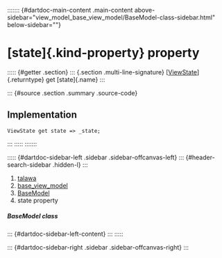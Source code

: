 ::::::: {#dartdoc-main-content .main-content above-sidebar="view_model_base_view_model/BaseModel-class-sidebar.html" below-sidebar=""}
<div>

# [state]{.kind-property} property

</div>

::::: {#getter .section}
::: {.section .multi-line-signature}
[[ViewState](../../enums_enums/ViewState.html)]{.returntype} get
[state]{.name}
:::

::: {#source .section .summary .source-code}
## Implementation

``` language-dart
ViewState get state => _state;
```
:::
:::::
:::::::

::::: {#dartdoc-sidebar-left .sidebar .sidebar-offcanvas-left}
::: {#header-search-sidebar .hidden-l}
:::

1.  [talawa](../../index.html)
2.  [base_view_model](../../view_model_base_view_model/)
3.  [BaseModel](../../view_model_base_view_model/BaseModel-class.html)
4.  state property

##### BaseModel class

::: {#dartdoc-sidebar-left-content}
:::
:::::

::: {#dartdoc-sidebar-right .sidebar .sidebar-offcanvas-right}
:::
